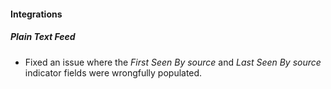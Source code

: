 
#### Integrations
##### Plain Text Feed
- Fixed an issue where the *First Seen By source* and *Last Seen By source* indicator fields were wrongfully populated.

